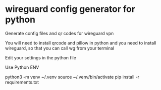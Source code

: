 # wireguard config generator for python
Generate config files and qr codes for wireguard vpn

You will need to install qrcode and pillow in python
and you need to install wireguard, so that you can call wg from your terminal

Edit your settings in the python file

Use Python ENV

python3 -m venv ~/.venv
source ~/.venv/bin/activate
pip install -r requirements.txt

